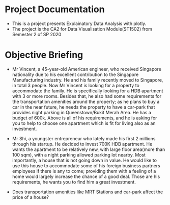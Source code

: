 # Project Documentation

- This is a project presents Explainatory Data Analysis with plotly.
- The project is the CA2 for Data Visualisation Module(ST1502) from Semester 2 of SP 2020 


# Objective Briefing
- Mr Vincent, a 45-year-old American engineer, who received Singapore nationality due to his excellent contribution to the Singapore Manufacturing industry.
    He and his family recently moved to Singapore, in total 3 people. Now Mr Vincent is looking for a property to accommodate the family. He is specifically looking
    for a HDB apartment with 3 or more rooms. Besides that, he also had some requirements for the transportation amenities around the property; as he plans to buy a car
    in the near future, he needs the property to have a car-park that provides night parking in Queenstown/Bukit Merah Area. He has a budget of 600k. Above is all of his requirements, and he is asking for
    you to help to choose one apartment which is fit for living also as an investment.

- Mr Shi, a youngster entrepreneur who lately made his first 2 millions through his startup. He decided to invest 700K HDB apartment. He wants the apartment to be relatively
 new, with large floor area(more than 100 sqm), with a night parking allowed parking lot nearby. Most importantly, a house that is not going down in value.
 He would like to use this house to accommodate some of his foreign business partners employees if there is any to come; providing them with a feeling of a home would largely
 increase the chance of a good deal. Those are his requirements, he wants you to find him a great investment.

- Does transportation amenities like MRT Stations and car-park affect the price of a house?
